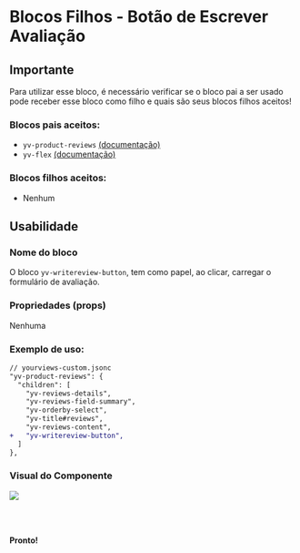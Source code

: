 # Blocos Filhos - Botão de Escrever Avaliação

## Importante

Para utilizar esse bloco, é necessário verificar se o bloco pai a ser usado pode receber esse bloco como filho e quais são seus blocos filhos aceitos!

### Blocos pais aceitos:

 - `yv-product-reviews` [(documentação)](https://github.com/yourviewsbyhiplatform/documentacoes/blob/master/Instala%C3%A7%C3%A3o%20personaliz%C3%A1vel%20-%20Bloco%20de%20reviews.md)
 - `yv-flex` [(documentação)](https://github.com/yourviewsbyhiplatform/documentacoes/blob/master/Blocos%20Filhos%20-%20Flex%20Box.md)

### Blocos filhos aceitos:

- Nenhum
 
## Usabilidade

### Nome do bloco

O bloco `yv-writereview-button`, tem como papel, ao clicar, carregar o formulário de avaliação.

### Propriedades (props)

Nenhuma

### Exemplo de uso:

```diff
// yourviews-custom.jsonc
"yv-product-reviews": {
  "children": [
    "yv-reviews-details",
    "yv-reviews-field-summary",
    "yv-orderby-select",
    "yv-title#reviews",
    "yv-reviews-content",
+   "yv-writereview-button",
  ]
},
```

### Visual do Componente
![](https://i.imgur.com/Uuo0P1a.png)

<br>
<br>

**Pronto!**

<!--stackedit_data:
eyJoaXN0b3J5IjpbMTkwNjMyNDY4NV19
-->